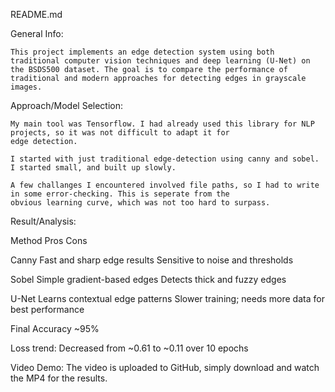 README.md


General Info:

    This project implements an edge detection system using both traditional computer vision techniques and deep learning (U-Net) on the BSDS500 dataset. The goal is to compare the performance of traditional and modern approaches for detecting edges in grayscale images.


Approach/Model Selection:

    My main tool was Tensorflow. I had already used this library for NLP projects, so it was not difficult to adapt it for 
    edge detection. 

    I started with just traditional edge-detection using canny and sobel. I started small, and built up slowly.

    A few challanges I encountered involved file paths, so I had to write in some error-checking. This is seperate from the
    obvious learning curve, which was not too hard to surpass.

Result/Analysis:

Method	Pros	                        Cons

Canny	Fast and sharp edge results	    Sensitive to noise and thresholds

Sobel	Simple gradient-based edges	    Detects thick and fuzzy edges

U-Net	Learns contextual edge patterns	Slower training; needs more data for best performance

Final Accuracy ~95%

Loss trend: Decreased from ~0.61 to ~0.11 over 10 epochs

Video Demo: The video is uploaded to GitHub, simply download and watch the MP4 for the results.
